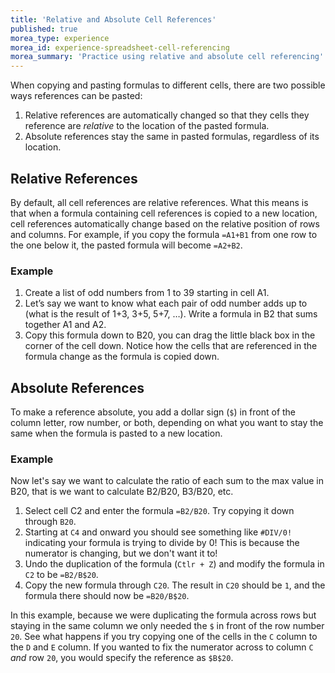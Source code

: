```yaml
---
title: 'Relative and Absolute Cell References'
published: true
morea_type: experience
morea_id: experience-spreadsheet-cell-referencing
morea_summary: 'Practice using relative and absolute cell referencing'
---
```

When copying and pasting formulas to different cells, there are two possible ways references can be pasted:

1. Relative references are automatically changed so that they cells they reference are *relative* to the location of the pasted formula.
2. Absolute references stay the same in pasted formulas, regardless of its location.

## Relative References

By default, all cell references are relative references. What this
means is that when a formula containing cell references is copied to a
new location, cell references automatically change based on the
relative position of rows and columns. For example, if you copy the
formula `=A1+B1` from one row to the one below it, the pasted formula
will become `=A2+B2`.

### Example

1. Create a list of odd numbers from 1 to 39 starting in cell A1.
2. Let’s say we want to know what each pair of odd number adds up to
   (what is the result of 1+3, 3+5, 5+7, …). Write a formula in B2 that sums together A1
   and A2.
3. Copy this formula down to B20, you can drag the little black box in
   the corner of the cell down. Notice how the cells that are
   referenced in the formula change as the formula is copied
   down. 

## Absolute References

To make a reference absolute, you add a dollar sign (`$`) in front of
the column letter, row number, or both, depending on what you want to
stay the same when the formula is pasted to a new location.

### Example

Now let's say we want to calculate the ratio of each sum to the max
value in B20, that is we want to calculate B2/B20, B3/B20, etc.

1. Select cell C2 and enter the formula `=B2/B20`. Try copying it down through `B20`. 
2. Starting at `C4` and onward you should see something like `#DIV/0!`
   indicating your formula is trying to divide by 0! This is because the numerator is changing, but we don't want it to!
3. Undo the duplication of the formula (`Ctlr + Z`) and modify the formula in `C2` to be `=B2/B$20`.
4. Copy the new formula through `C20`. The result in `C20` should be `1`, and the formula there should now be `=B20/B$20`.

In this example, because we were duplicating the formula across rows
but staying in the same column we only needed the `$` in front of the
row number `20`. See what happens if you try copying one of the cells
in the `C` column to the `D` and `E` column. If you wanted to fix the
numerator across to column `C` *and* row `20`, you would specify the
reference as `$B$20`.
